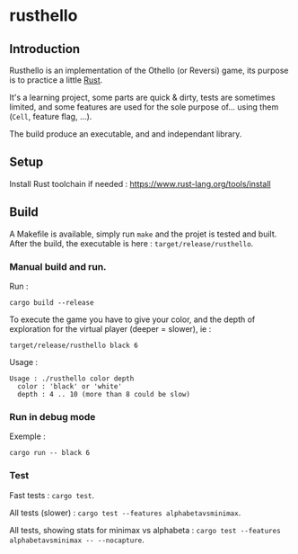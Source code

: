 # rusthello

## Introduction

Rusthello is an implementation of the Othello (or Reversi) game,
its purpose is to practice a little [Rust](https://www.rust-lang.org/).

It's a learning project, some parts are quick & dirty, tests are sometimes limited,
and some features are used for the sole purpose of... using them (`Cell`, feature flag, ...).

The build produce an executable, and and independant library.

## Setup

Install Rust toolchain if needed : https://www.rust-lang.org/tools/install

## Build

A Makefile is available, simply run `make` and the projet is tested and built. After the build, the executable is here : `target/release/rusthello`.

### Manual build and run.

Run :

```
cargo build --release
```

To execute the game you have to give your color, and the depth of exploration for
the virtual player (deeper = slower), ie :

```
target/release/rusthello black 6
```

Usage :

```
Usage : ./rusthello color depth
  color : 'black' or 'white'
  depth : 4 .. 10 (more than 8 could be slow)
```

### Run in debug mode

Exemple :

```
cargo run -- black 6
```

### Test

Fast tests : `cargo test`.

All tests (slower) : `cargo test --features alphabetavsminimax`.

All tests, showing stats for minimax vs alphabeta : `cargo test --features alphabetavsminimax -- --nocapture`.
